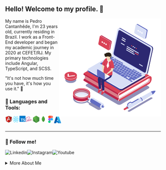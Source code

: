 

## Hello! Welcome to my profile. 👋

<img align="right" src="img/vetor.png" width="330"/>

My name is Pedro Cantanhêde, I'm 23 years old, currently residing in Brazil. I work as a Front-End developer and began my academic journey in 2020 at CEFET/RJ. My primary technologies include Angular, TypeScript, and SCSS.

"It's not how much time you have, it's how you use it." 💭

### 🚀 Languages and Tools:

[<img align="left" src="https://raw.githubusercontent.com/devicons/devicon/master/icons/angularjs/angularjs-original.svg" width="23px" alt="Angular"/>][angular]
[<img align="left" src="https://raw.githubusercontent.com/devicons/devicon/master/icons/react/react-original.svg" width="23px" alt="React JS"/>][react]
[<img align="left" src="https://raw.githubusercontent.com/devicons/devicon/master/icons/typescript/typescript-original.svg" width="20px" alt="TypeScript" />][typescript]
[<img align="left" src="https://raw.githubusercontent.com/devicons/devicon/master/icons/sass/sass-original.svg" width="23px" alt="SASS"/>][sass]
[<img align="left" src="https://raw.githubusercontent.com/devicons/devicon/master/icons/nodejs/nodejs-original.svg" width="23px" alt="Node JS"/>][nodejs]
[<img align="left" src="https://raw.githubusercontent.com/devicons/devicon/master/icons/mongodb/mongodb-original.svg" width="23px" alt="MongoDB"/>][mongodb]
[<img align="left" src="https://raw.githubusercontent.com/devicons/devicon/master/icons/figma/figma-original.svg" width="23px" alt="Figma"/>][figma]
[<img align="left" src="https://raw.githubusercontent.com/devicons/devicon/master/icons/azure/azure-original.svg" width="23px" alt="Azure"/>][azure]


<br >
<br >

---


### 💬 Follow me!
[<img align="left" src="https://img.shields.io/badge/LinkedIn-0077B5?style=flat-square&logo=linkedin&logoColor=white" alt="Linkedin"/>][linkedin]
[<img align="left" src="https://img.shields.io/badge/Instagram-E4405F?style=flat-square&logo=instagram&logoColor=white" alt="Instagram"/>][instagram]
[<img align="left" src="https://img.shields.io/badge/YouTube-FF0000?style=flat-square&logo=youtube&logoColor=white" alt="Youtube"/>][youtube]

<br >
<br >

<details>
<summary>
  More About Me
</summary>
<br >

#### Github Stats
  
<div>
  <a href="https://github.com/PedroCantanhede">
  <img height="178em" src="https://github-readme-stats.vercel.app/api?username=PedroCantanhede&theme=radical&show_icons=true"/>
  <img height="178em" src="https://github-readme-stats.vercel.app/api/top-langs/?username=PedroCantanhede&layout=compact&langs_count=7&theme=radical"/>
</div>  

</details>


[angular]: https://angular.io/docs
[react]: https://pt-br.reactjs.org/
[typescript]: https://www.typescriptlang.org/
[sass]: https://sass-lang.com/
[jasmine]: https://jasmine.github.io/
[nodejs]: https://nodejs.org/en/
[mongodb]: https://www.mongodb.com/2
[figma]: https://www.figma.com/
[azure]: https://learn.microsoft.com/en-us/azure/?product=popular



[youtube]: https://www.youtube.com/
[instagram]: https://www.instagram.com/pedro_cantanhede/
[linkedin]: https://www.linkedin.com/in/pedro-cantanhede/
